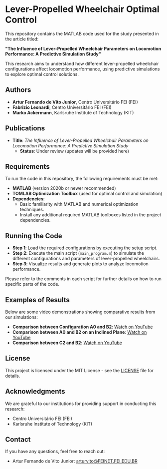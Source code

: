 # Lever-Propelled Wheelchair Optimal Control

This repository contains the MATLAB code used for the study presented in the article titled:

**"The Influence of Lever-Propelled Wheelchair Parameters on Locomotion Performance: A Predictive Simulation Study"**

This research aims to understand how different lever-propelled wheelchair configurations affect locomotion performance, using predictive simulations to explore optimal control solutions.

## Authors

- **Artur Fernando de Vito Junior**, Centro Universitário FEI (FEI)
- **Fabrizio Leonardi**, Centro Universitário FEI (FEI)
- **Marko Ackermann**, Karlsruhe Institute of Technology (KIT)

## Publications

- **Title**: *The Influence of Lever-Propelled Wheelchair Parameters on Locomotion Performance: A Predictive Simulation Study*
  - **Status**: Under review (updates will be provided here)

## Requirements

To run the code in this repository, the following requirements must be met:

- **MATLAB** (version 2020b or newer recommended)
- **TOMLAB Optimization Toolbox** (used for optimal control and simulation)
- **Dependencies**:
  - Basic familiarity with MATLAB and numerical optimization techniques.
  - Install any additional required MATLAB toolboxes listed in the project dependencies.

## Running the Code

- **Step 1**: Load the required configurations by executing the setup script.
- **Step 2**: Execute the main script (`main_program.m`) to simulate the different configurations and parameters of lever-propelled wheelchairs.
- **Step 3**: Visualize results and generate plots to analyze locomotion performance.

Please refer to the comments in each script for further details on how to run specific parts of the code.

## Examples of Results

Below are some video demonstrations showing comparative results from our simulations:

- **Comparison between Configuration A0 and B2**: [Watch on YouTube](https://youtu.be/CGWXEokcE1M)
- **Comparison between A0 and B2 on an Inclined Plane**: [Watch on YouTube](https://youtu.be/csHft7sBg0w)
- **Comparison between C2 and B2**: [Watch on YouTube](https://youtu.be/8C14CtYMk_I)

## License

This project is licensed under the MIT License - see the [LICENSE](LICENSE) file for details.

## Acknowledgments

We are grateful to our institutions for providing support in conducting this research:

- Centro Universitário FEI (FEI)
- Karlsruhe Institute of Technology (KIT)

## Contact

If you have any questions, feel free to reach out:

- Artur Fernando de Vito Junior: [arturvito@FEINET.FEI.EDU.BR](mailto:arturvito@FEINET.FEI.EDU.BR)
